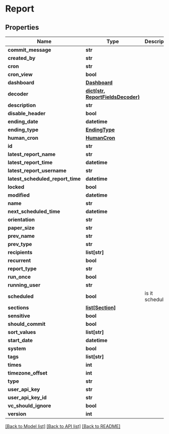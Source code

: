 # Report

## Properties
Name | Type | Description | Notes
------------ | ------------- | ------------- | -------------
**commit_message** | **str** |  | [optional] 
**created_by** | **str** |  | [optional] 
**cron** | **str** |  | [optional] 
**cron_view** | **bool** |  | [optional] 
**dashboard** | [**Dashboard**](Dashboard.md) |  | [optional] 
**decoder** | [**dict(str, ReportFieldsDecoder)**](ReportFieldsDecoder.md) |  | [optional] 
**description** | **str** |  | [optional] 
**disable_header** | **bool** |  | [optional] 
**ending_date** | **datetime** |  | [optional] 
**ending_type** | [**EndingType**](EndingType.md) |  | [optional] 
**human_cron** | [**HumanCron**](HumanCron.md) |  | [optional] 
**id** | **str** |  | [optional] 
**latest_report_name** | **str** |  | [optional] 
**latest_report_time** | **datetime** |  | [optional] 
**latest_report_username** | **str** |  | [optional] 
**latest_scheduled_report_time** | **datetime** |  | [optional] 
**locked** | **bool** |  | [optional] 
**modified** | **datetime** |  | [optional] 
**name** | **str** |  | [optional] 
**next_scheduled_time** | **datetime** |  | [optional] 
**orientation** | **str** |  | [optional] 
**paper_size** | **str** |  | [optional] 
**prev_name** | **str** |  | [optional] 
**prev_type** | **str** |  | [optional] 
**recipients** | **list[str]** |  | [optional] 
**recurrent** | **bool** |  | [optional] 
**report_type** | **str** |  | [optional] 
**run_once** | **bool** |  | [optional] 
**running_user** | **str** |  | [optional] 
**scheduled** | **bool** | is it scheduled | [optional] 
**sections** | [**list[Section]**](Section.md) |  | [optional] 
**sensitive** | **bool** |  | [optional] 
**should_commit** | **bool** |  | [optional] 
**sort_values** | **list[str]** |  | [optional] 
**start_date** | **datetime** |  | [optional] 
**system** | **bool** |  | [optional] 
**tags** | **list[str]** |  | [optional] 
**times** | **int** |  | [optional] 
**timezone_offset** | **int** |  | [optional] 
**type** | **str** |  | [optional] 
**user_api_key** | **str** |  | [optional] 
**user_api_key_id** | **str** |  | [optional] 
**vc_should_ignore** | **bool** |  | [optional] 
**version** | **int** |  | [optional] 

[[Back to Model list]](README.md#documentation-for-models) [[Back to API list]](README.md#documentation-for-api-endpoints) [[Back to README]](README.md)



